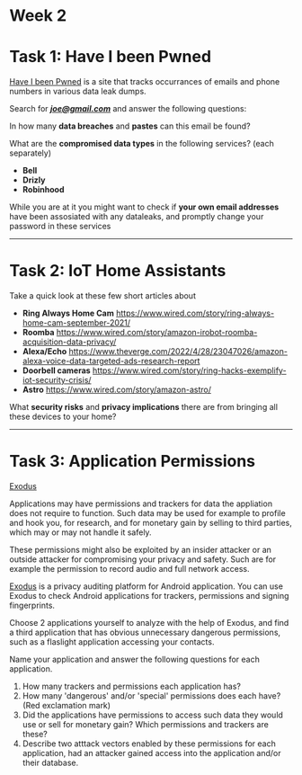 # **Week 2**

# **Task 1:** Have I been Pwned

[Have I been Pwned](https://haveibeenpwned.com/) is a site that tracks occurrances of emails and phone numbers in various data leak dumps. 

Search for ***joe@gmail.com*** and answer the following questions:

In how many **data breaches** and **pastes** can this email be found?

What are the **compromised data types** in the following services? (each separately)

- **Bell**
- **Drizly**
- **Robinhood**
    
While you are at it you might want to check if **your own email addresses** have been assosiated with any dataleaks, and promptly change your password in these services

---

# **Task 2:** IoT Home Assistants

Take a quick look at these few short articles about

- **Ring Always Home Cam** https://www.wired.com/story/ring-always-home-cam-september-2021/
- **Roomba** https://www.wired.com/story/amazon-irobot-roomba-acquisition-data-privacy/
- **Alexa/Echo** https://www.theverge.com/2022/4/28/23047026/amazon-alexa-voice-data-targeted-ads-research-report
- **Doorbell cameras** https://www.wired.com/story/ring-hacks-exemplify-iot-security-crisis/
- **Astro** https://www.wired.com/story/amazon-astro/

What **security risks** and **privacy implications** there are from bringing all these devices to your home?

---

# **Task 3:** Application Permissions

[Exodus](https://reports.exodus-privacy.eu.org/en/)

Applications may have permissions and trackers for data the appliation does not require to function. Such data may be used for example to profile and hook you, for research, and for monetary gain by selling to third parties, which may or may not handle it safely. 

These permissions might also be exploited by an insider attacker or an outside attacker for compromising your privacy and safety. Such are for example the permission to record audio and full network access.

[Exodus](https://reports.exodus-privacy.eu.org/en/) is a privacy auditing platform for Android application. You can use Exodus to check Android applications for trackers, permissions and signing fingerprints. 

Choose 2 applications yourself to analyze with the help of Exodus, and find a third application that has obvious unnecessary dangerous permissions, such as a flaslight application accessing your contacts. 

Name your application and answer the following questions for each application.

1. How many trackers and permissions each application has?
2. How many 'dangerous' and/or 'special' permissions does each have? (Red exclamation mark)
3. Did the applications have permissions to access such data they would use or sell for monetary gain? Which permissions and trackers are these?
4. Describe two atttack vectors enabled by these permissions for each application, had an attacker gained access into the application and/or their database.
